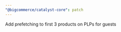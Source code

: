 ```yaml
---
"@bigcommerce/catalyst-core": patch
---
```


Add prefetching to first 3 products on PLPs for guests
